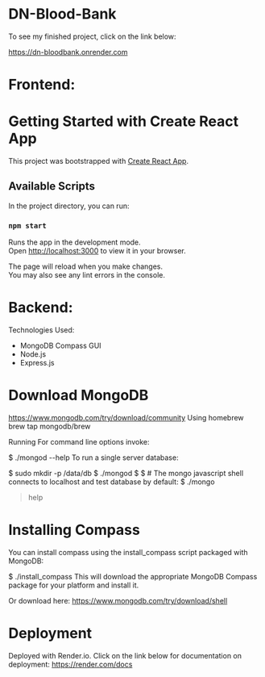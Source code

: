 # DN-Blood-Bank

To see my finished project, click on the link below:

https://dn-bloodbank.onrender.com


# Frontend:

# Getting Started with Create React App

This project was bootstrapped with [Create React App](https://github.com/facebook/create-react-app).

## Available Scripts

In the project directory, you can run:

### `npm start`

Runs the app in the development mode.\
Open [http://localhost:3000](http://localhost:3000) to view it in your browser.

The page will reload when you make changes.\
You may also see any lint errors in the console.

# Backend:

Technologies Used:
- MongoDB Compass GUI
- Node.js
- Express.js

# Download MongoDB

https://www.mongodb.com/try/download/community
Using homebrew brew tap mongodb/brew

Running
For command line options invoke:

$ ./mongod --help
To run a single server database:

$ sudo mkdir -p /data/db
$ ./mongod
$
$ # The mongo javascript shell connects to localhost and test database by default:
$ ./mongo
> help

# Installing Compass
You can install compass using the install_compass script packaged with MongoDB:

$ ./install_compass
This will download the appropriate MongoDB Compass package for your platform and install it.

Or download here:
https://www.mongodb.com/try/download/shell 

# Deployment

Deployed with Render.io. Click on the link below for documentation on deployment:
https://render.com/docs 

